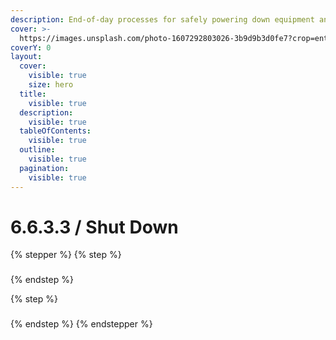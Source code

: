 ```yaml
---
description: End-of-day processes for safely powering down equipment and securing systems.
cover: >-
  https://images.unsplash.com/photo-1607292803026-3b9d9b3d0fe7?crop=entropy&cs=srgb&fm=jpg&ixid=M3wxOTcwMjR8MHwxfHNlYXJjaHw1fHxyZW1vdGUlMjBjb250cm9sJTIwaXBhZHxlbnwwfHx8fDE3NDY5MjM3NjN8MA&ixlib=rb-4.1.0&q=85
coverY: 0
layout:
  cover:
    visible: true
    size: hero
  title:
    visible: true
  description:
    visible: true
  tableOfContents:
    visible: true
  outline:
    visible: true
  pagination:
    visible: true
---
```


# 6.6.3.3 / Shut Down

{% stepper %}
{% step %}
###


{% endstep %}

{% step %}
###


{% endstep %}
{% endstepper %}
